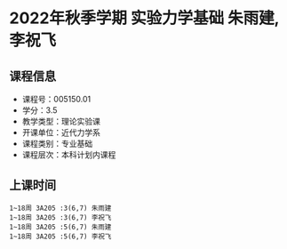# 2022年秋季学期 实验力学基础 朱雨建, 李祝飞






## 课程信息

- 课程号：005150.01
- 学分：3.5
- 教学类型：理论实验课
- 开课单位：近代力学系
- 课程类别：专业基础
- 课程层次：本科计划内课程

## 上课时间

```
1~18周 3A205 :3(6,7) 朱雨建
1~18周 3A205 :3(6,7) 李祝飞
1~18周 3A205 :5(6,7) 朱雨建
1~18周 3A205 :5(6,7) 李祝飞
```

